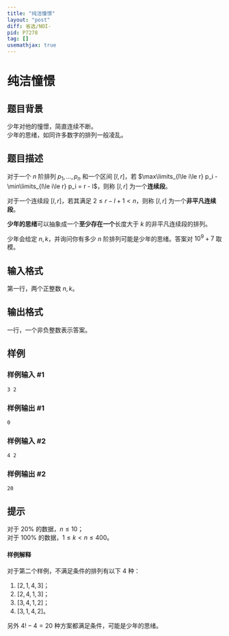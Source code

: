 ```yaml
---
title: "纯洁憧憬"
layout: "post"
diff: 省选/NOI-
pid: P7278
tag: []
usemathjax: true
---
```


# 纯洁憧憬
## 题目背景

少年对他的憧憬，简直连续不断。  
少年的思绪，如同许多数字的排列一般凌乱。
## 题目描述

对于一个 $n$ 阶排列 $p_1,\dots,p_n$ 和一个区间 $[l,r]$，若 $\max\limits_{l\le i\le r} p_i - \min\limits_{l\le i\le r} p_i = r - l$，则称 $[l,r]$ 为一个**连续段**。

对于一个连续段 $[l,r]$，若其满足 $2 \le r - l + 1 < n$，则称 $[l,r]$ 为一个**非平凡连续段**。

**少年的思绪**可以抽象成一个**至少存在一个**长度大于 $k$ 的非平凡连续段的排列。

少年会给定 $n,k$，并询问你有多少 $n$ 阶排列可能是少年的思绪。答案对 $10^9 + 7$ 取模。
## 输入格式

第一行，两个正整数 $n,k$。
## 输出格式

一行，一个非负整数表示答案。
## 样例

### 样例输入 #1
```
3 2
```
### 样例输出 #1
```
0
```
### 样例输入 #2
```
4 2
```
### 样例输出 #2
```
20
```
## 提示

对于 $20\%$ 的数据，$n \le 10$；  
对于 $100\%$ 的数据，$1 \le k < n \le 400$。

#### 样例解释

对于第二个样例，不满足条件的排列有以下 $4$ 种：
1. $[2,1,4,3]$；
1. $[2,4,1,3]$；
1. $[3,4,1,2]$；
1. $[3,1,4,2]$。

另外 $4!-4=20$ 种方案都满足条件，可能是少年的思绪。
